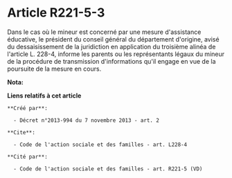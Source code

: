 # Article R221-5-3

Dans le cas où le mineur est concerné par une mesure d'assistance éducative, le président du conseil général du département
d'origine, avisé du dessaisissement de la juridiction en application du troisième alinéa de l'article L. 228-4, informe les
parents ou les représentants légaux du mineur de la procédure de transmission d'informations qu'il engage en vue de la
poursuite de la mesure en cours.

**Nota:**



**Liens relatifs à cet article**

	**Créé par**:

	  - Décret n°2013-994 du 7 novembre 2013 - art. 2

	**Cite**:

	  - Code de l'action sociale et des familles - art. L228-4

	**Cité par**:

	  - Code de l'action sociale et des familles - art. R221-5 (VD)
